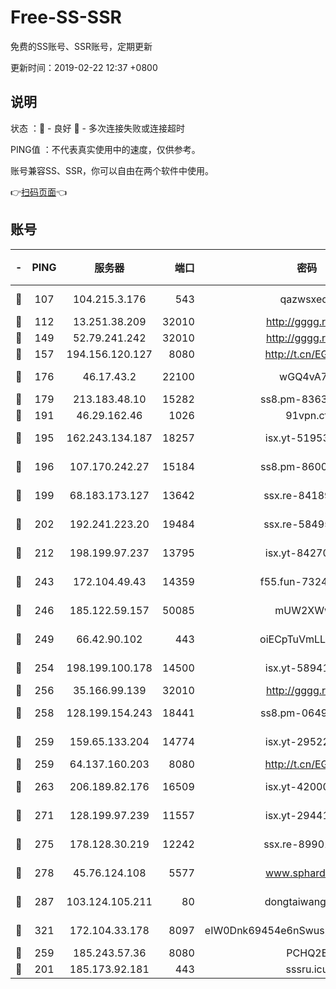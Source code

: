 # Free-SS-SSR

免费的SS账号、SSR账号，定期更新

更新时间：2019-02-22 12:37 +0800

## 说明

状态     ：🙂 - 良好 🙁 - 多次连接失败或连接超时

PING值   ：不代表真实使用中的速度，仅供参考。

账号兼容SS、SSR，你可以自由在两个软件中使用。

👉[扫码页面](https://liesauer.github.io/free-ss-ssr.github.io/)👈

## 账号

|-|PING|服务器|端口|密码|加密方式|区域|
|:----:|:----:|:-----:|-----:|:----:|:----:|:----:|
|🙂|107|104.215.3.176|543|qazwsxedc|aes-256-gcm|JP|
|🙂|112|13.251.38.209|32010|http://gggg.rocks|chacha20|SG|
|🙂|149|52.79.241.242|32010|http://gggg.rocks|chacha20|KR|
|🙂|157|194.156.120.127|8080|http://t.cn/EGJIyrl|rc4-md5|RU|
|🙂|176|46.17.43.2|22100|wGQ4vA7D|aes-256-gcm|RU|
|🙂|179|213.183.48.10|15282|ss8.pm-83634302|rc4-md5|RU|
|🙂|191|46.29.162.46|1026|91vpn.cf|rc4-md5|RU|
|🙂|195|162.243.134.187|18257|isx.yt-51953199|aes-256-cfb|US|
|🙂|196|107.170.242.27|15184|ss8.pm-86005038|aes-256-cfb|US|
|🙂|199|68.183.173.127|13642|ssx.re-84189267|aes-256-cfb|US|
|🙂|202|192.241.223.20|19484|ssx.re-58495020|aes-256-cfb|US|
|🙂|212|198.199.97.237|13795|isx.yt-84270980|aes-256-cfb|US|
|🙂|243|172.104.49.43|14359|f55.fun-73245889|aes-256-cfb|SG|
|🙂|246|185.122.59.157|50085|mUW2XWw8|aes-256-cfb|GB|
|🙂|249|66.42.90.102|443|oiECpTuVmLLxk4Ts|aes-256-cfb|US|
|🙂|254|198.199.100.178|14500|isx.yt-58941440|aes-256-cfb|US|
|🙂|256|35.166.99.139|32010|http://gggg.rocks|chacha20|US|
|🙂|258|128.199.154.243|18441|ss8.pm-06496894|aes-256-cfb|SG|
|🙂|259|159.65.133.204|14774|isx.yt-29522015|aes-256-cfb|SG|
|🙂|259|64.137.160.203|8080|http://t.cn/EGJIyrl|rc4-md5|CA|
|🙂|263|206.189.82.176|16509|isx.yt-42000315|aes-256-cfb|SG|
|🙂|271|128.199.97.239|11557|isx.yt-29441916|aes-256-cfb|SG|
|🙂|275|178.128.30.219|12242|ssx.re-89901367|aes-256-cfb|SG|
|🙂|278|45.76.124.108|5577|www.sphard.com|aes-256-cfb|AU|
|🙂|287|103.124.105.211|80|dongtaiwang.com|aes-256-cfb|US|
|🙂|321|172.104.33.178|8097|eIW0Dnk69454e6nSwuspv9DmS201tQ0D|aes-256-cfb|SG|
|🙂|259|185.243.57.36|8080|PCHQ2E|rc4-md5|US|
|🙁|201|185.173.92.181|443|sssru.icu|rc4-md5|RU|

